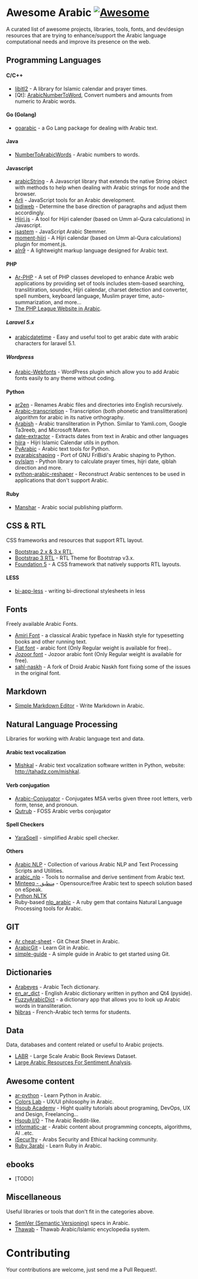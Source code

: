 # Awesome Arabic [![Awesome](https://cdn.rawgit.com/sindresorhus/awesome/d7305f38d29fed78fa85652e3a63e154dd8e8829/media/badge.svg)](https://github.com/sindresorhus/awesome)

A curated list of awesome projects, libraries, tools, fonts, and dev/design resources that are trying to enhance/support the Arabic language computational needs and improve its presence on the web.

## Programming Languages

#### C/C++
* [libitl2](https://github.com/sohaibafifi/libitl2) - A library for Islamic calendar and prayer times.
* [Qt]: [ArabicNumberToWord](https://github.com/01walid/ArabicNumberToWord), Convert numbers and amounts from numeric to Arabic words.

#### Go (Golang)
* [goarabic](https://github.com/01walid/goarabic) - a Go Lang package for dealing with Arabic text.

#### Java
* [NumberToArabicWords](https://github.com/bluemix/NumberToArabicWords) - Arabic numbers to words.

#### Javascript
* [arabicString](https://github.com/ahmads/arabicString) - A Javascript library that extends the native String object with methods to help when dealing with Arabic strings for node and the browser.
* [Arli](http://elkebirmed.github.io/arli/) - JavaScript tools for an Arabic development.
* [bidiweb](https://github.com/hasenj/bidiweb) - Determine the base direction of paragraphs and adjust them accordingly.
* [Hijri.js](https://github.com/xsoh/Hijri.js) - A tool for Hijri calender (based on Umm al-Qura calculations) in Javascript.
* [jsastem](https://github.com/ejtaal/jsastem) - JavaScript Arabic Stemmer.
* [moment-hijri](https://github.com/xsoh/moment-hijri) -  A Hijri calendar (based on Umm al-Qura calculations) plugin for moment.js.
* [aln9](https://github.com/xsoh/moment-hijri) -  A lightweight markup language designed for Arabic text.

#### PHP
* [Ar-PHP](http://www.ar-php.org/) - A set of PHP classes developed to enhance Arabic web applications by providing set of tools includes stem-based searching, translitiration, soundex, Hijri calendar, charset detection and converter, spell numbers, keyboard language, Muslim prayer time, auto-summarization, and more...
* [The PHP League Website in Arabic](https://thephpleague.com/ar/).

##### Laravel 5.x
* [arabicdatetime](https://github.com/maherelgamil/arabicdatetime) - Easy and useful tool to get arabic date with arabic characters for laravel 5.1.

##### Wordpress
* [Arabic-Webfonts](https://github.com/mandooox/Arabic-Webfonts) - WordPress plugin which allow you to add Arabic fonts easily to any theme without coding.

#### Python 
* [ar2en](https://github.com/maherg/ar2en) - Renames Arabic files and directories into English recursively.
* [Arabic-transcription](https://github.com/cnnorris/Arabic-transcription) - Transcription (both phonetic and translitteration) algorithm for arabic in its native orthography.
* [Arabish](https://github.com/amasad/arabish) - Arabic transliteration in Python. Similar to Yamli.com, Google Ta3reeb, and Microsoft Maren.
* [date-extractor](https://github.com/DanielJDufour/date-extractor) - Extracts dates from text in Arabic and other languages
* [hijra](https://github.com/ojuba-org/hijra) - Hijri Islamic Calendar utils in python.
* [PyArabic](https://pypi.python.org/pypi/PyArabic/0.4) - Arabic text tools for Python.
* [pyarabicshaping](https://github.com/behdad/pyarabicshaping) - Port of GNU FriBidi's Arabic shaping to Python.
* [pyIslam](https://github.com/abougouffa/pyIslam) - Python library to calculate prayer times, hijri date, qiblah direction and more.
* [python-arabic-reshaper](https://github.com/mpcabd/python-arabic-reshaper) - Reconstruct Arabic sentences to be used in applications that don't support Arabic.

#### Ruby
* [Manshar](http://www.manshar.org/) - Arabic social publishing platform.

## CSS & RTL

CSS frameworks and resources that support RTL layout.

* [Bootstrap 2.x & 3.x RTL](http://muayyad-alsadi.github.io/bootstrap-rtl/2.x/index.html).
* [Bootstrap 3 RTL](https://github.com/morteza/bootstrap-rtl) - RTL Theme for Bootstrap v3.x.
* [Foundation 5](http://foundation.zurb.com/) - A CSS framework that natively supports RTL layouts.

#### LESS
* [bi-app-less](https://github.com/anasnakawa/bi-app-less) - writing bi-directional stylesheets in less
 
## Fonts

Freely available Arabic Fonts.

* [Amiri Font](http://www.amirifont.org) - a classical Arabic typeface in Naskh style for typesetting books and other running text.
* [Flat font](http://fonts.jozoor.com/flat-font/) - arabic font (Only Regular weight is available for free)..
* [Jozoor font](http://fonts.jozoor.com/jozoor-font/) - Jozoor arabic font (Only Regular weight is available for free).
* [sahl-naskh](https://github.com/khaledhosny/sahl-naskh) - A fork of Droid Arabic Naskh font fixing some of the issues in the original font.

## Markdown
* [Simple Markdown Editor](https://github.com/ahmadajmi/markdown-arabic) - Write Markdown in Arabic.


## Natural Language Processing

Libraries for working with Arabic language text and data.

#### Arabic text vocalization
* [Mishkal](https://github.com/linuxscout/mishkal) - Arabic text vocalization software written in Python, website: http://tahadz.com/mishkal.

#### Verb conjugation 
* [Arabic-Conjugator](https://github.com/awillborn/Arabic-Conjugator) - Conjugates MSA verbs given three root letters, verb form, tense, and pronoun.
* [Qutrub](http://qutrub.arabeyes.org/) - FOSS Arabic verbs conjugator

#### Spell Checkers
* [YaraSpell](https://github.com/linuxscout/yaraspell) - simplified Arabic spell checker.

#### Others
* [Arabic NLP](https://github.com/SemanticFrontiers/ArabicNLP) - Collection of various Arabic NLP and Text Processing Scripts and Utilities.
* [arabic_nlp](https://github.com/alexrutherford/arabic_nlp) - Tools to normalise and derive sentiment from Arabic text.
* [Minteeq - مِنطيق](http://arabic-tools.github.io/ar-espeak/) - Opensource/free Arabic text to speech solution based on eSpeak.
* [Python NLTK](https://github.com/nltk/nltk)
* Ruby-based [nlp_arabic](https://github.com/othmanela/nlp_arabic) - A ruby gem that contains Natural Language Processing tools for Arabic.

## GIT

* [Ar cheat-sheet](http://www.git-tower.com/blog/git-cheat-sheet-ar) - Git Cheat Sheet in Arabic.
* [ArabicGit](http://www.arabicgit.com/) - Learn Git in Arabic.
* [simple-guide](http://www.arabicgit.com/simple-guide/) - A simple guide in Arabic to get started using Git.

## Dictionaries

* [Arabeyes](http://www.arabeyes.org/%D8%A7%D9%84%D9%82%D8%A7%D9%85%D9%88%D8%B3_%D8%A7%D9%84%D8%AA%D9%82%D9%86%D9%8A) - Arabic Tech dictionary.
* [en_ar_dict](https://github.com/devjustly/en_ar_dict) - English Arabic dictionary written in python and Qt4 (pyside).
* [FuzzyArabicDict](https://github.com/michelleful/FuzzyArabicDict) - a dictionary app that allows you to look up Arabic words in transliteration.
* [Nibras](https://github.com/01walid/Nibras) - French-Arabic tech terms for students.

## Data

Data, databases and content related or useful to Arabic projects.

* [LABR](https://github.com/mohamedadaly/labr) - Large Scale Arabic Book Reviews Dataset.
* [Large Arabic Resources For Sentiment Analysis](https://github.com/hadyelsahar/large-arabic-sentiment-analysis-resouces).


## Awesome content

* [ar-python](http://www.ar-python.com/) - Learn Python in Arabic.
* [Colors Lab](http://www.colorslab.net/) - UX/UI philosophy in Arabic.
* [Hsoub Academy](http://academy.hsoub.com/) - Hight quality tutorials about programing, DevOps, UX and Design, Freelancing...
* [Hsoub I/O](https://io.hsoub.com/) - The Arabic Reddit-like.
* [informatic-ar](http://informatic-ar.com/) - Arabic content about programming concepts, algorithms, AI ..etc.
* [iSecur1ty](http://www.isecur1ty.org/) - Arabs Security and Ethical hacking community.
* [Ruby 3arabi](http://ruby3arabi.com/) - Learn Ruby in Arabic.

## ebooks
* [TODO]

## Miscellaneous

Useful libraries or tools that don't fit in the categories above.

* [SemVer (Semantic Versioning)](http://semver.org/lang/ar/) specs in Arabic.
* [Thawab](https://github.com/ojuba-org/thawab) - Thawab Arabic/Islamic encyclopedia system.

# Contributing

Your contributions are welcome, just send me a Pull Request!.

